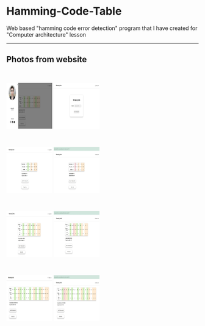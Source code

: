 # Hamming-Code-Table
Web based "hamming code error detection" program that I have created for "Computer architecture" lesson

<hr>

## Photos from website

<br>

<p float="center">
  <img src="https://github.com/ErdalNayir/Hamming-Code-Table/blob/main/photos/aboutMe.JPG" width="120" height="120" />
  <img src="https://github.com/ErdalNayir/Hamming-Code-Table/blob/main/photos/mainScreen.JPG" width="120" height="120"/> 
</p>
</br>
<p float="left">
  <img src="https://github.com/ErdalNayir/Hamming-Code-Table/blob/main/photos/hmmgCdsml.JPG" width="120" height="120"/>
  <img src="https://github.com/ErdalNayir/Hamming-Code-Table/blob/main/photos/hmmgCdsmldetected.JPG" width="120" height="120"/> 
</p>
</br>
<p float="left">
  <img src="https://github.com/ErdalNayir/Hamming-Code-Table/blob/main/photos/hmmngCd4.JPG" width="120" height="120"/>
  <img src="https://github.com/ErdalNayir/Hamming-Code-Table/blob/main/photos/hmmgCd4detected.JPG" width="120" height="120"/> 
</p>
</br>
<p float="left">
  <img src="https://github.com/ErdalNayir/Hamming-Code-Table/blob/main/photos/hmmngCd5.JPG" width="120" height="120"/>
  <img src="https://github.com/ErdalNayir/Hamming-Code-Table/blob/main/photos/hmmngCd5detected.JPG" width="120" height="120"/> 
</p>
